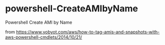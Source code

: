 # powershell-CreateAMIbyName
Powershell Create AMI by Name 

from https://www.yobyot.com/aws/how-to-tag-amis-and-snapshots-with-aws-powershell-cmdlets/2014/10/21/
